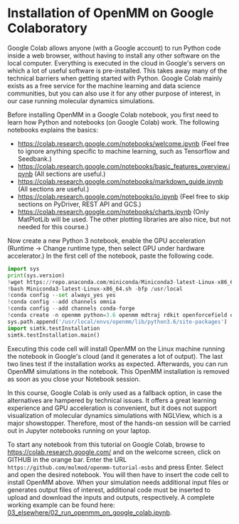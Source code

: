 
# Installation of OpenMM on Google Colaboratory

Google Colab allows anyone (with a Google account) to run Python code inside a web browser, without having to install any other software on the local computer. Everything is executed in the cloud in Google's servers on which a lot of useful software is pre-installed. This takes away many of the technical barriers when getting started with Python. Google Colab mainly exists as a free service for the machine learning and data science communities, but you can also use it for any other purpose of interest, in our case running molecular dynamics simulations.

Before installing OpenMM in a Google Colab notebook, you first need to learn how Python and notebooks (on Google Colab) work. The following notebooks explains the basics:

- https://colab.research.google.com/notebooks/welcome.ipynb (Feel free to ignore anything specific to machine learning, such as Tensorflow and Seedbank.)
- https://colab.research.google.com/notebooks/basic_features_overview.ipynb (All sections are useful.)
- https://colab.research.google.com/notebooks/markdown_guide.ipynb (All sections are useful.)
- https://colab.research.google.com/notebooks/io.ipynb (Feel free to skip sections on PyDriver, REST API and GCS.)
- https://colab.research.google.com/notebooks/charts.ipynb (Only MatPlotLib will be used. The other plotting libraries are also nice, but not needed for this course.)

Now create a new Python 3 notebook, enable the GPU acceleration (Runtime -> Change runtime type, then select GPU under hardware accelerator.) In the first cell of the notebook, paste the following code.

```python
import sys
print(sys.version)
!wget https://repo.anaconda.com/miniconda/Miniconda3-latest-Linux-x86_64.sh
!bash Miniconda3-latest-Linux-x86_64.sh -bfp /usr/local
!conda config --set always_yes yes
!conda config --add channels omnia
!conda config --add channels conda-forge
!conda create -n openmm python=3.6 openmm mdtraj rdkit openforcefield openbabel openmmforcefields openforcefields openmoltools pymbar
sys.path.append('/usr/local/envs/openmm/lib/python3.6/site-packages')
import simtk.testInstallation
simtk.testInstallation.main()
```

Executing this code cell will install OpenMM on the Linux machine running the notebook in Google's cloud (and it generates a lot of output). The last two lines test if the installation works as expected. Afterwards, you can run OpenMM simulations in the notebook. This OpenMM installation is removed as soon as you close your Notebook session.

In this course, Google Colab is only used as a fallback option, in case the alternatives are hampered by technical issues. It offers a great learning experience and GPU acceleration is convenient, but it does not support visualization of molecular dynamics simulations with NGLView, which is a major showstopper. Therefore, most of the hands-on session will be carried out in Jupyter notebooks running on your laptop.

To start any notebook from this tutorial on Google Colab, browse to https://colab.research.google.com/ and on the welcome screen, click on GITHUB in the orange bar. Enter the URL `https://github.com/molmod/openmm-tutorial-msbs` and press Enter. Select and open the desired notebook. You will then have to insert the code cell to install OpenMM above. When your simulation needs additional input files or generates output files of interest, additional code must be inserted to upload and download the inputs and outputs, respectively. A complete working example can be found here: [03_elsewhere/02_run_openmm_on_google_colab.ipynb](03_elsewhere/02_run_openmm_on_google_colab.ipynb).
